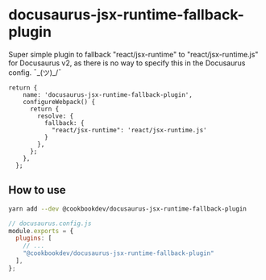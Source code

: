 # docusaurus-jsx-runtime-fallback-plugin

Super simple plugin to fallback "react/jsx-runtime" to "react/jsx-runtime.js" for Docusaurus v2, as there is no way to specify this in the Docusaurus config. ¯\_(ツ)\_/¯

```
return {
    name: 'docusaurus-jsx-runtime-fallback-plugin',
    configureWebpack() {
      return {
        resolve: {
          fallback: {
            "react/jsx-runtime": 'react/jsx-runtime.js'
          }
        },
      };
    },
  };
```

## How to use

```bash
yarn add --dev @cookbookdev/docusaurus-jsx-runtime-fallback-plugin
```

```js
// docusaurus.config.js
module.exports = {
  plugins: [
    // ...
    "@cookbookdev/docusaurus-jsx-runtime-fallback-plugin"
  ],
};
```

